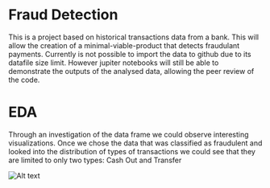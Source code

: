 # Fraud Detection

This is a project based on historical transactions data from a bank. This will allow the creation of a minimal-viable-product that detects fraudulant payments.
Currently is not possible to import the data to github due to its datafile size limit. However jupiter notebooks will still be able to demonstrate the outputs of the analysed data, allowing the peer review of the code.

# EDA

Through an investigation of the data frame we could observe interesting visualizations. Once we chose the data that was classified as fraudulent and looked into the distribution of types of transactions we could see that they are limited to only two types: Cash Out and Transfer

![Alt text](img/type.png)
